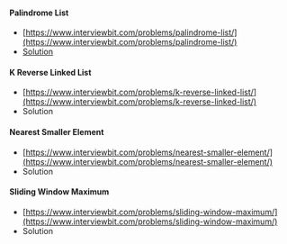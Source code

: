 #### Palindrome List
- [https://www.interviewbit.com/problems/palindrome-list/](https://www.interviewbit.com/problems/palindrome-list/)
- [Solution](https://github.com/Omanshu840/Competitive-Programming/blob/master/InterviewBit/llist-stack-queue/pallist.cpp)

#### K Reverse Linked List
- [https://www.interviewbit.com/problems/k-reverse-linked-list/](https://www.interviewbit.com/problems/k-reverse-linked-list/)
- Solution

#### Nearest Smaller Element
- [https://www.interviewbit.com/problems/nearest-smaller-element/](https://www.interviewbit.com/problems/nearest-smaller-element/)
- Solution

#### Sliding Window Maximum
- [https://www.interviewbit.com/problems/sliding-window-maximum/](https://www.interviewbit.com/problems/sliding-window-maximum/)
- Solution
